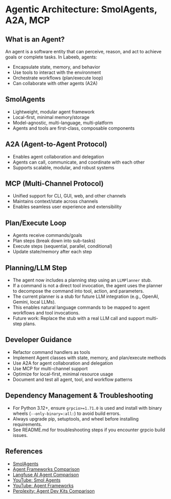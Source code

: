 # Agentic Architecture: SmolAgents, A2A, MCP

## What is an Agent?
An agent is a software entity that can perceive, reason, and act to achieve goals or complete tasks. In Labeeb, agents:
- Encapsulate state, memory, and behavior
- Use tools to interact with the environment
- Orchestrate workflows (plan/execute loop)
- Can collaborate with other agents (A2A)

## SmolAgents
- Lightweight, modular agent framework
- Local-first, minimal memory/storage
- Model-agnostic, multi-language, multi-platform
- Agents and tools are first-class, composable components

## A2A (Agent-to-Agent Protocol)
- Enables agent collaboration and delegation
- Agents can call, communicate, and coordinate with each other
- Supports scalable, modular, and robust systems

## MCP (Multi-Channel Protocol)
- Unified support for CLI, GUI, web, and other channels
- Maintains context/state across channels
- Enables seamless user experience and extensibility

## Plan/Execute Loop
- Agents receive commands/goals
- Plan steps (break down into sub-tasks)
- Execute steps (sequential, parallel, conditional)
- Update state/memory after each step

## Planning/LLM Step

- The agent now includes a planning step using an `LLMPlanner` stub.
- If a command is not a direct tool invocation, the agent uses the planner to decompose the command into tool, action, and parameters.
- The current planner is a stub for future LLM integration (e.g., OpenAI, Gemini, local LLMs).
- This enables natural language commands to be mapped to agent workflows and tool invocations.
- Future work: Replace the stub with a real LLM call and support multi-step plans.

## Developer Guidance
- Refactor command handlers as tools
- Implement Agent classes with state, memory, and plan/execute methods
- Use A2A for agent collaboration and delegation
- Use MCP for multi-channel support
- Optimize for local-first, minimal resource usage
- Document and test all agent, tool, and workflow patterns

## Dependency Management & Troubleshooting

- For Python 3.12+, ensure `grpcio>=1.71.0` is used and install with binary wheels (`--only-binary=:all:`) to avoid build errors.
- Always upgrade pip, setuptools, and wheel before installing requirements.
- See README.md for troubleshooting steps if you encounter grpcio build issues.

## References
- [SmolAgents](https://github.com/smol-ai/agents)
- [Agent Frameworks Comparison](https://prassanna.io/blog/agent-frameworks/)
- [Langfuse AI Agent Comparison](https://langfuse.com/blog/2025-03-19-ai-agent-comparison)
- [YouTube: Smol Agents](https://www.youtube.com/watch?v=QjJ2HrOa3J0&t=505s)
- [YouTube: Agent Frameworks](https://www.youtube.com/watch?v=z8rAXE8tysc)
- [Perplexity: Agent Dev Kits Comparison](https://www.perplexity.ai/search/comparing-all-agent-dev-kits-a-tfPNmxr.RGWAqJlOM.UqLQ) 